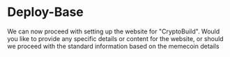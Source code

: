 # Deploy-Base
We can now proceed with setting up the website for "CryptoBuild". Would you like to provide any specific details or content for the website, or should we proceed with the standard information based on the memecoin details
